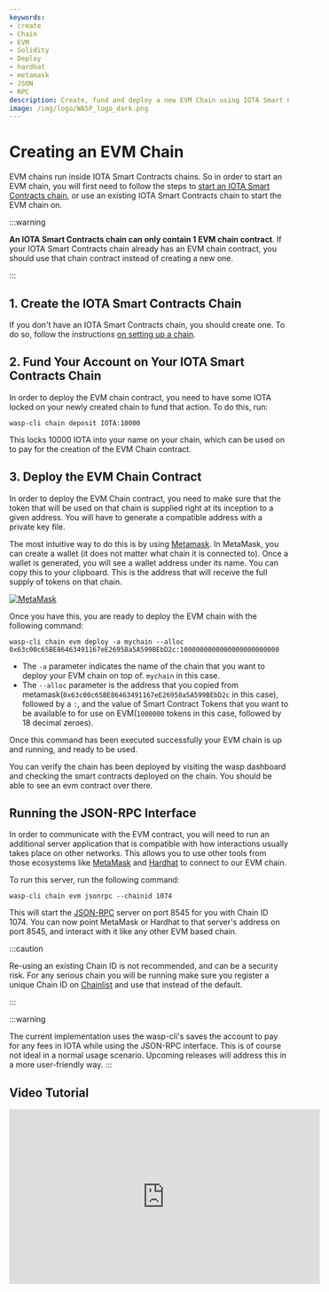 ```yaml
---
keywords:
- create
- Chain
- EVM
- Solidity
- Deploy
- hardhat
- metamask
- JSON
- RPC
description: Create, fund and deploy a new EVM Chain using IOTA Smart Contracts.
image: /img/logo/WASP_logo_dark.png
---
```

# Creating an EVM Chain

EVM chains run inside IOTA Smart Contracts chains. So in order to start an EVM chain, you will first need to follow the steps to [start an IOTA Smart Contracts chain](../chains_and_nodes/setting-up-a-chain.md), or use an existing IOTA Smart Contracts chain to start the EVM chain on.

:::warning

**An IOTA Smart Contracts chain can only contain 1 EVM chain contract**. If your IOTA Smart Contracts chain already has an EVM chain contract, you should use that chain contract instead of creating a new one.

:::

## 1. Create the IOTA Smart Contracts Chain

If you don't have an IOTA Smart Contracts chain, you should create one. To do so, follow the instructions [on setting up a chain](../chains_and_nodes/setting-up-a-chain.md).

## 2. Fund Your Account on Your IOTA Smart Contracts Chain

In order to deploy the EVM chain contract, you need to have some IOTA locked on your newly created chain to fund that action. To do this, run:

```shell
wasp-cli chain deposit IOTA:10000
```

This locks 10000 IOTA into your name on your chain, which can be used on to pay for the creation of the EVM Chain contract.


## 3. Deploy the EVM Chain Contract

In order to deploy the EVM Chain contract, you need to make sure that the token that will be used on that chain is supplied right at its inception to a given address. You will have to generate a compatible address with a private key file. 

The most intuitive way to do this is by using [Metamask](https://metamask.io). In MetaMask,  you can create a wallet (it does not matter what chain it is connected to). Once a wallet is generated, you will see a wallet address under its name. You can copy this to your clipboard. This is the address that will receive the full supply of tokens on that chain.

[![MetaMask](/img/metamask.png)](/img/metamask.png)

Once you have this, you are ready to deploy the EVM chain with the following command:

```shell
wasp-cli chain evm deploy -a mychain --alloc 0x63c00c65BE86463491167eE26958a5A599BEbD2c:1000000000000000000000000
```
* The `-a` parameter indicates the name of the chain that you want to deploy your EVM chain on top of. `mychain` in this case.
* The `--alloc` parameter is the address that you copied from metamask(`0x63c00c65BE86463491167eE26958a5A599BEbD2c` in this case), followed by a `:`, and the value of Smart Contract Tokens that you want to be available to for use on EVM(`1000000` tokens in this case, followed by 18 decimal zeroes).

Once this command has been executed successfully your EVM chain is up and running, and ready to be used.

You can verify the chain has been deployed by visiting the wasp dashboard and checking the smart contracts deployed on the chain. You should be able to see an evm contract over there.

## Running the JSON-RPC Interface

In order to communicate with the EVM contract, you will need to run an additional server application that is compatible with how interactions usually takes place on other networks. This allows you to use other tools from those ecosystems like [MetaMask](https://metamask.io) and [Hardhat](https://hardhat.org/) to connect to our EVM chain. 

To run this server, run the following command: 

```shell
wasp-cli chain evm jsonrpc --chainid 1074
```

This will start the [JSON-RPC](https://www.jsonrpc.org/) server on port 8545 for you with Chain ID 1074. You can now  point MetaMask or Hardhat to that server's address on port 8545, and interact with it like any other EVM based chain.

:::caution

Re-using an existing Chain ID is not recommended, and can be a security risk. For any serious chain you will be running make sure you register a unique Chain ID on [Chainlist](https://chainlist.org/) and use that instead of the default.

:::

:::warning

The current implementation uses the wasp-cli's saves the account to pay for any fees in IOTA while using the JSON-RPC interface.  This is of course not ideal in a normal usage scenario. Upcoming releases  will address this in a more user-friendly way.
:::

## Video Tutorial

<iframe width="560" height="315" src="https://www.youtube.com/embed/JbUGX-9BTSo" title="EVM Chain Setup" frameborder="0" allow="accelerometer; autoplay; clipboard-write; encrypted-media; gyroscope; picture-in-picture" allowfullscreen></iframe>
